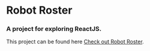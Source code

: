 # Robot Roster
### A project for exploring ReactJS.

This project can be found here [Check out Robot Roster](https://robotroster.vercel.app).

